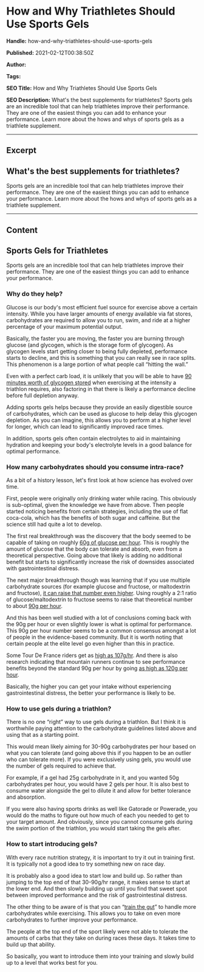 # How and Why Triathletes Should Use Sports Gels

**Handle:** how-and-why-triathletes-should-use-sports-gels

**Published:** 2021-02-12T00:38:50Z

**Author:**  

**Tags:** 

**SEO Title:** How and Why Triathletes Should Use Sports Gels

**SEO Description:** What's the best supplements for triathletes? Sports gels are an incredible tool that can help triathletes improve their performance. They are one of the easiest things you can add to enhance your performance. Learn more about the hows and whys of sports gels as a triathlete supplement. 

---

## Excerpt

## What's the best supplements for triathletes?

Sports gels are an incredible tool that can help triathletes improve their performance. They are one of the easiest things you can add to enhance your performance. Learn more about the hows and whys of sports gels as a triathlete supplement.

---

## Content

## Sports Gels for Triathletes

Sports gels are an incredible tool that can help triathletes improve their performance. They are one of the easiest things you can add to enhance your performance.

### Why do they help?

Glucose is our body's most efficient fuel source for exercise above a certain intensity. While you have larger amounts of energy available via fat stores, carbohydrates are required to allow you to run, swim, and ride at a higher percentage of your maximum potential output.

Basically, the faster you are moving, the faster you are burning through glucose (and glycogen, which is the storage form of glycogen). As glycogen levels start getting closer to being fully depleted, performance starts to decline, and this is something that you can really see in race splits. This phenomenon is a large portion of what people call “hitting the wall.”

Even with a perfect carb load, it is unlikely that you will be able to have [90 minutes worth of glycogen stored](https://www.mysportscience.com/post/2016/02/22/nutrition-for-a-half-distance-triathlons) when exercising at the intensity a triathlon requires, also factoring in that there is likely a performance decline before full depletion anyway.

Adding sports gels helps because they provide an easily digestible source of carbohydrates, which can be used as glucose to help delay this glycogen depletion. As you can imagine, this allows you to perform at a higher level for longer, which can lead to significantly improved race times.

In addition, sports gels often contain electrolytes to aid in maintaining hydration and keeping your body's electrolyte levels in a good balance for optimal performance.

### How many carbohydrates should you consume intra-race?

As a bit of a history lesson, let's first look at how science has evolved over time.

First, people were originally only drinking water while racing. This obviously is sub-optimal, given the knowledge we have from above. Then people started noticing benefits from certain strategies, including the use of flat coca-cola, which has the benefits of both sugar and caffeine. But the science still had quite a lot to develop.

The first real breakthrough was the discovery that the body seemed to be capable of taking on roughly [60g of glucose per hour](https://www.mysportscience.com/post/2015/05/10/not-all-carbs-are-equal). This is roughly the amount of glucose that the body can tolerate and absorb, even from a theoretical perspective. Going above that likely is adding no additional benefit but starts to significantly increase the risk of downsides associated with gastrointestinal distress.

The next major breakthrough though was learning that if you use multiple carbohydrate sources (for example glucose and fructose, or maltodextrin and fructose), [it can raise that number even higher](https://pubmed.ncbi.nlm.nih.gov/18202575). Using roughly a 2:1 ratio of glucose/maltodextrin to fructose seems to raise that theoretical number to about [90g per hour](https://pubmed.ncbi.nlm.nih.gov/18202575).

And this has been well studied with a lot of conclusions coming back with the 90g per hour or even slightly lower is what is optimal for performance. This 90g per hour number seems to be a common consensus amongst a lot of people in the evidence-based community. But it is worth noting that certain people at the elite level go even higher than this in practice.

Some Tour De France riders get as [high as 107g/hr](https://www.mysportscience.com/post/2015/07/08/energy-intake-during-the-tour-de-france). And there is also research indicating that mountain runners continue to see performance benefits beyond the standard 90g per hour by going [as high as 120g per hour](https://pubmed.ncbi.nlm.nih.gov/32403259).

Basically, the higher you can get your intake without experiencing gastrointestinal distress, the better your performance is likely to be.

### How to use gels during a triathlon?

There is no one “right” way to use gels during a triathlon. But I think it is worthwhile paying attention to the carbohydrate guidelines listed above and using that as a starting point.

This would mean likely aiming for 30-90g carbohydrates per hour based on what you can tolerate (and going above this if you happen to be an outlier who can tolerate more). If you were exclusively using gels, you would use the number of gels required to achieve that.

For example, if a gel had 25g carbohydrate in it, and you wanted 50g carbohydrates per hour, you would have 2 gels per hour. It is also best to consume water alongside the gel to dilute it and allow for better tolerance and absorption.

If you were also having sports drinks as well like Gatorade or Powerade, you would do the maths to figure out how much of each you needed to get to your target amount. And obviously, since you cannot consume gels during the swim portion of the triathlon, you would start taking the gels after.

### How to start introducing gels?

With every race nutrition strategy, it is important to try it out in training first. It is typically not a good idea to try something new on race day.

It is probably also a good idea to start low and build up. So rather than jumping to the top end of that 30-90g/hr range, it makes sense to start at the lower end. And then slowly building up until you find that sweet spot between improved performance and the risk of gastrointestinal distress.

The other thing to be aware of is that you can “[train the gut](https://pubmed.ncbi.nlm.nih.gov/28332114/)” to handle more carbohydrates while exercising. This allows you to take on even more carbohydrates to further improve your performance.

The people at the top end of the sport likely were not able to tolerate the amounts of carbs that they take on during races these days. It takes time to build up that ability.

So basically, you want to introduce them into your training and slowly build up to a level that works best for you.

